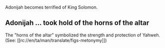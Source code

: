 Adonijah becomes terrified of King Solomon.

## Adonijah ... took hold of the horns of the altar ##

The "horns of the altar" symbolized the strength and protection of Yahweh. (See: [[rc://en/ta/man/translate/figs-metonymy]])